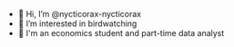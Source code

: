 - 👋 Hi, I’m @nycticorax-nycticorax
- 👀 I’m interested in birdwatching
- 💞️ I'm an economics student and part-time data analyst


<!---
nycticorax-nycticorax/nycticorax-nycticorax is a ✨ special ✨ repository because its `README.md` (this file) appears on your GitHub profile.
You can click the Preview link to take a look at your changes.
--->

